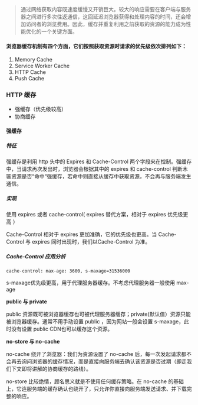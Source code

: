 > 通过网络获取内容既速度缓慢又开销巨大。较大的响应需要在客户端与服务器之间进行多次往返通信，这回延迟浏览器获得和处理内容的时间，还会增加访问者的浏览费用。因此，缓存并重复利用之前获取的资源的能力成为性能优化的一个关键方面。

#### 浏览器缓存机制有四个方面，它们按照获取资源时请求的优先级依次排列如下：

1. Memory Cache
2. Service Worker Cache
3. HTTP Cache
4. Push Cache

### HTTP 缓存

- 强缓存（优先级较高）
- 协商缓存

#### 强缓存

##### 特征

强缓存是利用 http 头中的 Expires 和 Cache-Control 两个字段来在控制。强缓存中，当请求再次发出时，浏览器会根据其中的 expires 和 cache-control 判断木匾资源是否“命中“强缓存，若命中则直接从缓存中获取资源，不会再与服务端发生通信。

##### 实现

使用 expires 或者 cache-control( expires 替代方案，相对于 expires 优先级更高 ）

Cache-Control 相对于 expires 更加准确，它的优先级也更高。当 Cache-Control 与 expires 同时出现时，我们以Cache-Control 为准。

##### Cache-Control 应用分析

```
cache-control: max-age: 3600, s-maxage=31536000
```

s-maxage优先级更高，用于代理服务器缓存。不考虑代理服务器一般使用 max-age

**public 与 private**

public 资源既可被浏览器缓存也可被代理服务器缓存；private(默认值）资源只能被浏览器缓存。通常不用手动设置 public ，因为网站一般会设置 s-maxage，此时没有设置 public CDN也可以缓存这个资源。

**no-store 与 no-cache**

no-cache 绕开了浏览器：我们为资源设置了 no-cache 后，每一次发起请求都不会再去询问浏览器的缓存情况，而是直接向服务端去确认该资源是否过期（即走我们下文即将讲解的协商缓存的路线）。

no-store 比较绝情，顾名思义就是不使用任何缓存策略。在 no-cache 的基础上，它连服务端的缓存确认也绕开了，只允许你直接向服务端发送请求、并下载完整的响应。

